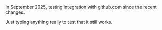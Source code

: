 
In September 2025, testing integration with github.com since the recent changes. 

Just typing anything really to test that it still works.